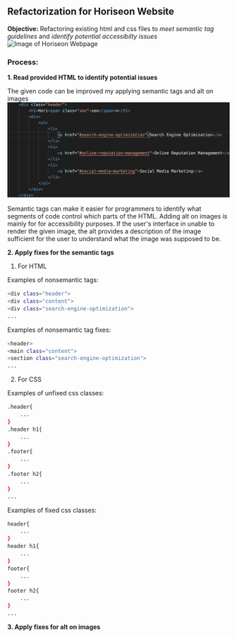 ## Refactorization for Horiseon Website
**Objective:** Refactoring existing html and css files to _meet semantic tag guidelines_ and _identify potential accessibilty issues_
![Image of Horiseon Webpage](assets/images/screenshot.png)
### Process:
**1.  Read provided HTML to identify potential issues**

The given code can be improved my applying semantic tags and alt on images
![Image of code that do not satisfy guidelines](assets/images/code-err-snip.png)

Semantic tags can make it easier for programmers to identify what segments of code control which parts of the HTML. Adding alt on images is mainly for for accessibility purposes. If the user's interface in unable to render the given image, the alt provides a description of the image sufficient for the user to understand what the image was supposed to be.

**2.  Apply fixes for the semantic tags**
1. For HTML

Examples of nonsemantic tags:
```bash
<div class="header">
<div class="content">
<div class="search-engine-optimization">
...
```
Examples of nonsemantic tag fixes:
```bash
<header>
<main class="content">
<section class="search-engine-optimization">
...
```

2. For CSS

Examples of unfixed css classes:
```bash
.header{
    ...
}
.header h1{
    ...
}
.footer{
    ...
}
.footer h2{
    ...
}
...
```
Examples of fixed css classes:
```bash
header{
    ...
}
header h1{
    ...
}
footer{
    ...
}
footer h2{
    ...
}
...
```
**3.  Apply fixes for alt on images**

